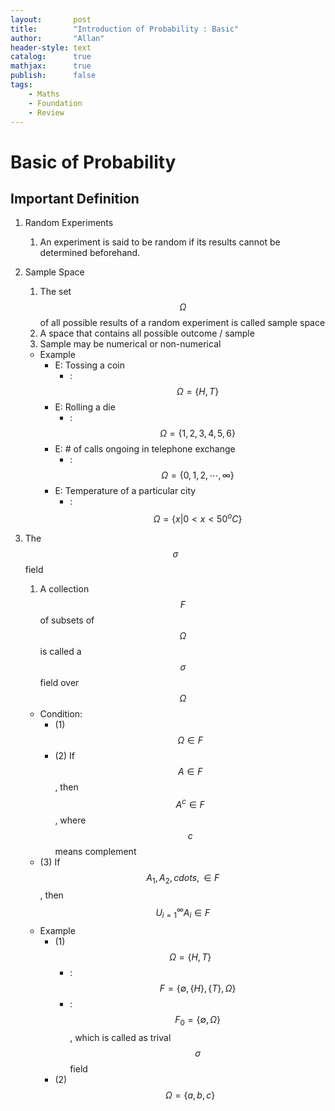 ```yaml
---
layout:       post
title:        "Introduction of Probability : Basic"
author:       "Allan"
header-style: text
catalog:      true
mathjax:      true
publish:      false
tags:
    - Maths
    - Foundation
    - Review
---
```


# Basic of Probability 

## Important Definition 

1. Random Experiments
   1. An experiment is said to be random if its results cannot be determined beforehand. 

2. Sample Space
   1. The set $$\Omega$$ of all possible results of a random experiment is called sample space
   2. A space that contains all possible outcome / sample
   3. Sample may be numerical or non-numerical

   - Example
     - E: Tossing a coin
       - :$$\Omega = \{H, T\}$$
     - E: Rolling a die
       - :$$\Omega = \{1,2,3,4,5,6\}$$
     - E: # of calls ongoing in telephone exchange
       - :$$\Omega = \{ 0, 1, 2, \cdots, \infty \}$$
     - E: Temperature of a particular city
       - :$$\Omega = \{x \vert 0 < x < 50^o C \}$$

3. The $$\sigma$$ field
   1. A collection $$F$$ of subsets of $$\Omega$$ is called a $$\sigma$$ field over $$\Omega$$
   - Condition:
     - (1) $$\Omega \in F$$
     - (2) If $$A \in F$$, then $$A^c \in F$$, where $$c$$ means complement
   - (3) If $$A_1, A_2 , cdots, \in F$$, then $$U^\infty_{i=1} A_i \in F$$
   - Example
     - (1) $$\Omega = \{H, T \}$$
       - : $$F = \{ \emptyset, \{H\}, \{T\}, \Omega\}$$
       - : $$F_0 = \{\emptyset, \Omega\}$$, which is called as trival $$\sigma$$ field
     - (2) $$\Omega = \{a, b, c\}$$